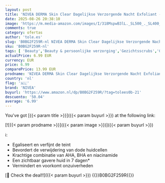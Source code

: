 ```yaml
---
layout: post
title: 'NIVEA DERMA Skin Clear Dagelijkse Verzorgende Nacht Exfoliant - Gezichtsreiniger - Met Salicylzuur  AHA   glycolzuur en Niacinamide - Anti Acne  Puistjes en Mee-eters - 40 ml'
date: 2025-08-26 20:38:10
image: 'https://m.media-amazon.com/images/I/318MspwB3lL._SL500_._SL400_.jpg'
comments: true
category: ofertas
author: 'tole.es'
slug: 'B0BG2F259R-nl NIVEA DERMA Skin Clear Dagelijkse Verzorgende Nacht...'
sku: 'B0BG2F259R-nl'
tags: [ 'Beauty','Beauty & persoonlijke verzorging','Gezichtsscrubs','Gezichtsverzorgingsproducten','Huidverzorging','Nachtverzorging gezicht','Scrubcrème voor het gezicht','Vochtinbrengende middelen voor gezicht','nivea','🇳🇱', ]
actualPrice: 6.99 EUR
currency: EUR
price: 6.99
comparePrice: 13.99 EUR
prodname: 'NIVEA DERMA Skin Clear Dagelijkse Verzorgende Nacht Exfoliant - Gezichtsreiniger - Met Salicylzuur  AHA   glycolzuur en Niacinamide - Anti Acne  Puistjes en Mee-eters - 40 ml'
country: 'nl'
flag: '🇳🇱'
brand: 'NIVEA'
buyurl: 'https://www.amazon.nl/dp/B0BG2F259R/?tag=tolees0b-21'
descuento: '50.04'
average: '6.99'
---
```


You've got [{{< param title >}}]({{< param buyurl >}}) at the following link:

[![{{< param prodname >}}]({{< param image >}})]({{< param buyurl >}})

ℹ️:

- Egaliseert en verfijnt de teint
- Bevordert de verwijdering van dode huidcellen
- Krachtige combinatie van AHA, BHA en niacinamide
- Een zichtbaar gavere huid in 7 dagen*
- Vermindert en voorkomt onzuiverheden

[🛒 Check the deal!!]({{< param buyurl >}})
{{<world>}}B0BG2F259R{{</world>}}
